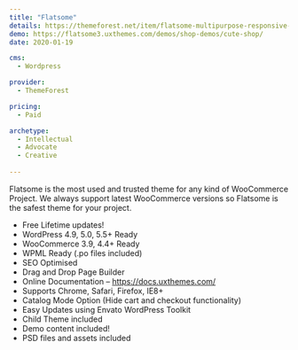 ```yaml
---
title: "Flatsome"
details: https://themeforest.net/item/flatsome-multipurpose-responsive-woocommerce-theme/5484319
demo: https://flatsome3.uxthemes.com/demos/shop-demos/cute-shop/
date: 2020-01-19

cms: 
  - Wordpress

provider: 
  - ThemeForest

pricing:
  - Paid

archetype:
  - Intellectual
  - Advocate
  - Creative
  
---
```


Flatsome is the most used and trusted theme for any kind of WooCommerce Project. We always support latest WooCommerce versions so Flatsome is the safest theme for your project. 


- Free Lifetime updates!
- WordPress 4.9, 5.0, 5.5+ Ready
- WooCommerce 3.9, 4.4+ Ready
- WPML Ready (.po files included)
- SEO Optimised
- Drag and Drop Page Builder
- Online Documentation – https://docs.uxthemes.com/
- Supports Chrome, Safari, Firefox, IE8+
- Catalog Mode Option (Hide cart and checkout functionality)
- Easy Updates using Envato WordPress Toolkit
- Child Theme included
- Demo content included!
- PSD files and assets included
